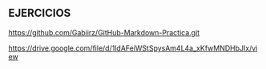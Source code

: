 
EJERCICIOS 
--
https://github.com/Gabiirz/GitHub-Markdown-Practica.git

https://drive.google.com/file/d/1ldAFeiWStSpysAm4L4a_xKfwMNDHbJIx/view

